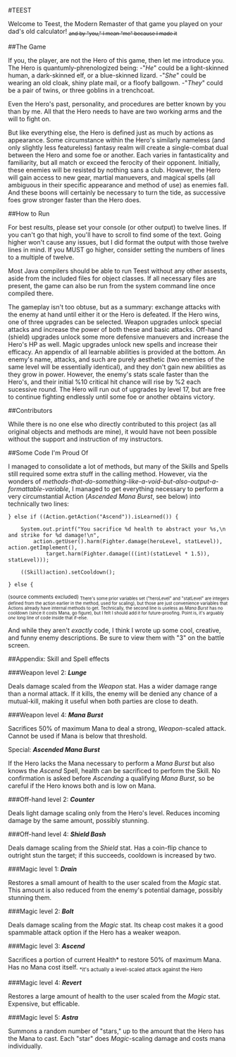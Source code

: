 #TEEST

Welcome to Teest, the Modern Remaster of that game you played on your dad's old calculator! <sub>~~and by "you," I mean "me" because I made it~~<sub>

##The Game

If you, the player, are not the Hero of this game, then let me introduce you. The Hero is quantumly-phrenologized being: 
-"_He_" could be a light-skinned human, a dark-skinned elf, or a blue-skinned lizard. 
-"_She_" could be wearing an old cloak, shiny plate mail, or a floofy ballgown. 
-"_They_" could be a pair of twins, or three goblins in a trenchcoat.

Even the Hero's past, personality, and procedures are better known by you than by me. All that the Hero needs to have are two working arms and the will to fight on. 

But like everything else, the Hero is defined just as much by actions as appearance. Some circumstance within the Hero's similarly nameless (and only slightly less featureless) fantasy realm will create a single-combat dual between the Hero and some foe or another. Each varies in fantasticality and familiarity, but all match or exceed the ferocity of their opponent. Initially, these enemies will be resisted by nothing sans a club. However, the Hero will gain access to new gear, martial manuevers, and magical spells (all ambiguous in their specific appearance and method of use) as enemies fall. And these boons will certainly be necessary to turn the tide, as successive foes grow stronger faster than the Hero does.


##How to Run

For best results, please set your console (or other output) to twelve lines. If you can't go that high, you'll have to scroll to find some of the text. Going higher won't cause any issues, but I did format the output with those twelve lines in mind. If you MUST go higher, consider setting the numbers of lines to a multiple of twelve.

Most Java compilers should be able to run Teest without any other assests, aside from the included files for object classes. If all necessary files are present, the game can also be run from the system command line once compiled there.

The gameplay isn't too obtuse, but as a summary: exchange attacks with the enemy at hand until either it or the Hero is defeated. If the Hero wins, one of three upgrades can be selected. Weapon upgrades unlock special attacks and increase the power of both these and basic attacks. Off-hand (shield) upgrades unlock some more defensive manuevers and increase the Hero's HP as well. Magic upgrades unlock new spells and increase their efficacy. An appendix of all learnable abilities is provided at the bottom. An enemy's name, attacks, and such are purely aesthetic (two enemies of the same level will be essentially identical), and they don't gain new abilities as they grow in power. However, the enemy's stats scale faster than the Hero's, and their initial %10 critical hit chance will rise by %2 each sucessive round. The Hero will run out of upgrades by level 17, but are free to continue fighting endlessly until some foe or another obtains victory.


##Contributors

While there is no one else who directly contributed to this project (as all original objects and methods are mine), it would have not been possible without the support and instruction of my instructors.


##Some Code I'm Proud Of

I managed to consolidate a lot of methods, but many of the Skills and Spells still required some extra stuff in the calling method. However, via the wonders of _methods-that-do-something-like-a-void-but-also-output-a-formattable-variable_, I managed to get everything necessary to perform a very circumstantial Action (_Ascended Mana Burst_, see below) into technically two lines:

```
} else if ((Action.getAction("Ascend")).isLearned()) {
				
	System.out.printf("You sacrifice %d health to abstract your %s,\n and strike for %d damage!\n",
		action.getUser().harm(Fighter.damage(heroLevel, statLevel)), action.getImplement(),
			target.harm(Fighter.damage(((int)(statLevel * 1.5)), statLevel)));
				
	((Skill)action).setCooldown();
			
} else {
```
<sub>(source comments excluded)<sub>
There's some prior variables set ("heroLevel" and "statLevel" are integers defined from the action earlier in the method, used for scaling), but those are just convenience variables that Actions already have internal methods to get.
Technically, the second line is useless as _Mana Burst_ has no cooldown (since it costs Mana, go figure), but I felt I should add it for future-proofing. Point is, it's arguably _one_ long line of code inside that if-else.


And while they aren't _exactly_ code, I think I wrote up some cool, creative, and funny enemy descriptions. Be sure to view them with "3" on the battle screen.



##Appendix: Skill and Spell effects

###Weapon level 2: ***Lunge***

Deals damage scaled from the _Weapon_ stat. Has a wider damage range than a normal attack. If it kills, the enemy will be denied any chance of a mutual-kill, making it useful when both parties are close to death.


###Weapon level 4: ***Mana Burst***

Sacrifices 50% of maximum Mana to deal a strong, _Weapon_-scaled attack. Cannot be used if Mana is below that threshold.

Special: ***Ascended Mana Burst***

If the Hero lacks the Mana necessary to perform a _Mana Burst_ but also knows the _Ascend_ Spell, health can be sacrificed to perform the Skill. No confirmation is asked before _Ascending_ a qualifying _Mana Burst_, so be careful if the Hero knows both and is low on Mana.


###Off-hand level 2: ***Counter***

Deals light damage scaling only from the Hero's level. Reduces incoming damage by the same amount, possibly stunning.


###Off-hand level 4: ***Shield Bash***

Deals damage scaling from the _Shield_ stat. Has a coin-flip chance to outright stun the target; if this succeeds, cooldown is increased by two.


###Magic level 1: ***Drain***

Restores a small amount of health to the user scaled from the _Magic_ stat. This amount is also reduced from the enemy's potential damage, possibly stunning them.


###Magic level 2: ***Bolt***

Deals damage scaling from the _Magic_ stat. Its cheap cost makes it a good spammable attack option if the Hero has a weaker weapon.


###Magic level 3: ***Ascend***

Sacrifices a portion of current Health* to restore 50% of maximum Mana. Has no Mana cost itself.
<sub>*it's actually a level-scaled attack against the Hero<sub>

###Magic level 4: ***Revert***

Restores a large amount of health to the user scaled from the _Magic_ stat. Expensive, but efficable.


###Magic level 5: ***Astra***

Summons a random number of "stars," up to the amount that the Hero has the Mana to cast. Each "star" does _Magic_-scaling damage and costs mana individually. 
